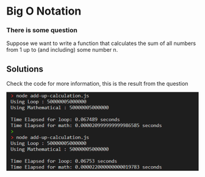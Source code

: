 # Big O Notation

### There is some question
Suppose we want to write a function that
calculates the sum of all numbers from 1 up to
(and including) some number n.

## Solutions
Check the code for more information, this is the result from the question

![img](https://raw.githubusercontent.com/boby177/udemy-algorithms-data-structures/section1-Big-O-Notation/imgs-thumb/add-up-results.png)
